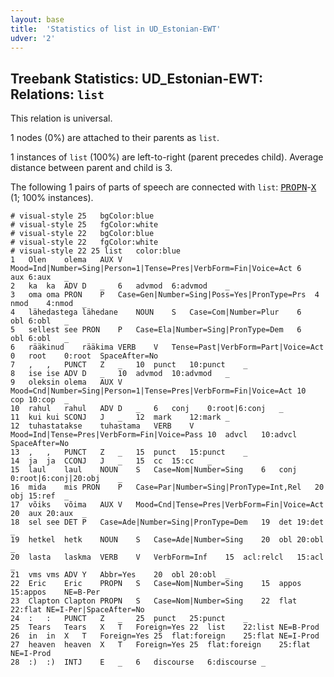 ```yaml
---
layout: base
title:  'Statistics of list in UD_Estonian-EWT'
udver: '2'
---
```


## Treebank Statistics: UD_Estonian-EWT: Relations: `list`

This relation is universal.

1 nodes (0%) are attached to their parents as `list`.

1 instances of `list` (100%) are left-to-right (parent precedes child).
Average distance between parent and child is 3.

The following 1 pairs of parts of speech are connected with `list`: <tt><a href="et_ewt-pos-PROPN.html">PROPN</a></tt>-<tt><a href="et_ewt-pos-X.html">X</a></tt> (1; 100% instances).


~~~ conllu
# visual-style 25	bgColor:blue
# visual-style 25	fgColor:white
# visual-style 22	bgColor:blue
# visual-style 22	fgColor:white
# visual-style 22 25 list	color:blue
1	Olen	olema	AUX	V	Mood=Ind|Number=Sing|Person=1|Tense=Pres|VerbForm=Fin|Voice=Act	6	aux	6:aux	_
2	ka	ka	ADV	D	_	6	advmod	6:advmod	_
3	oma	oma	PRON	P	Case=Gen|Number=Sing|Poss=Yes|PronType=Prs	4	nmod	4:nmod	_
4	lähedastega	lähedane	NOUN	S	Case=Com|Number=Plur	6	obl	6:obl	_
5	sellest	see	PRON	P	Case=Ela|Number=Sing|PronType=Dem	6	obl	6:obl	_
6	rääkinud	rääkima	VERB	V	Tense=Past|VerbForm=Part|Voice=Act	0	root	0:root	SpaceAfter=No
7	,	,	PUNCT	Z	_	10	punct	10:punct	_
8	ise	ise	ADV	D	_	10	advmod	10:advmod	_
9	oleksin	olema	AUX	V	Mood=Cnd|Number=Sing|Person=1|Tense=Pres|VerbForm=Fin|Voice=Act	10	cop	10:cop	_
10	rahul	rahul	ADV	D	_	6	conj	0:root|6:conj	_
11	kui	kui	SCONJ	J	_	12	mark	12:mark	_
12	tuhastatakse	tuhastama	VERB	V	Mood=Ind|Tense=Pres|VerbForm=Fin|Voice=Pass	10	advcl	10:advcl	SpaceAfter=No
13	,	,	PUNCT	Z	_	15	punct	15:punct	_
14	ja	ja	CCONJ	J	_	15	cc	15:cc	_
15	laul	laul	NOUN	S	Case=Nom|Number=Sing	6	conj	0:root|6:conj|20:obj	_
16	mida	mis	PRON	P	Case=Par|Number=Sing|PronType=Int,Rel	20	obj	15:ref	_
17	võiks	võima	AUX	V	Mood=Cnd|Tense=Pres|VerbForm=Fin|Voice=Act	20	aux	20:aux	_
18	sel	see	DET	P	Case=Ade|Number=Sing|PronType=Dem	19	det	19:det	_
19	hetkel	hetk	NOUN	S	Case=Ade|Number=Sing	20	obl	20:obl	_
20	lasta	laskma	VERB	V	VerbForm=Inf	15	acl:relcl	15:acl	_
21	vms	vms	ADV	Y	Abbr=Yes	20	obl	20:obl	_
22	Eric	Eric	PROPN	S	Case=Nom|Number=Sing	15	appos	15:appos	NE=B-Per
23	Clapton	Clapton	PROPN	S	Case=Nom|Number=Sing	22	flat	22:flat	NE=I-Per|SpaceAfter=No
24	:	:	PUNCT	Z	_	25	punct	25:punct	_
25	Tears	Tears	X	T	Foreign=Yes	22	list	22:list	NE=B-Prod
26	in	in	X	T	Foreign=Yes	25	flat:foreign	25:flat	NE=I-Prod
27	heaven	heaven	X	T	Foreign=Yes	25	flat:foreign	25:flat	NE=I-Prod
28	:)	:)	INTJ	E	_	6	discourse	6:discourse	_

~~~


